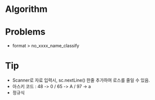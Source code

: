 # Algorithm
# Problems
 - format > no_xxxx_name_classify
 
 
 
# Tip
 - Scanner로 자료 입력시, sc.nextLine() 한줄 추가하여 로스를 줄일 수 있음.
 - 아스키 코드 : 48 -> 0 / 65 -> A / 97 -> a
 - 정규식 

